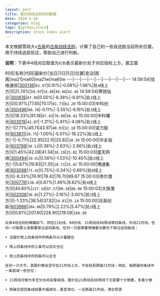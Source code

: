 ```yaml
---
layout: post
title: 股价四线法则实时数据
date: 2020-5-10
categories: blog
tags: [python,stock]
description: stock index alert
---
```



本文根据雪球大v[古泉](https://xueqiu.com/u/7148646888)的[古泉四线法则](https://xueqiu.com/7148646888/130498192)，计算了自己的一些自选股当前所处位置，用于持续追踪验证，帮助自己进行判断。

**说明**：下表中4线对应取值为`红色`表示最新价处于对应指标上方，属正面

时间|名称|代码|最新价|当日|3日|5日|位置|变动|距离|ma21|ma60|ma21w|ma60w
---|---|---|---|---|---|---|---|---
14:59:54|信维通信|[300136](https://xueqiu.com/S/SZ300136)|`61.97`|0.10%|-0.08%|-1.66%|处`4`线上方|0|21.74%|`59.97`|`54.89`|`49.68`|`42.46`
14:59:54|寒锐钴业|[300618](https://xueqiu.com/S/SZ300618)|`67.99`|0.00%|-8.38%|-8.91%|处`2`线上方|0|0.97%|77.65|70.17|`61.73`|`62.20`
15:00:03|中科创达|[300496](https://xueqiu.com/S/SZ300496)|`88.78`|-0.11%|-3.55%|-6.19%|处`3`线上方|0|18.33%|91.18|`87.43`|`76.08`|`56.42`
15:00:00|中科曙光|[603019](https://xueqiu.com/S/SH603019)|`42.87`|-1.31%|-5.41%|-4.08%|处`2`线上方|-1|7.71%|45.11|43.97|`40.93`|`32.10`
15:00:00|诺力股份|[603611](https://xueqiu.com/S/SH603611)|`20.75`|-1.00%|-5.01%|-18.22%|处`1`线上方|-1|-0.71%|22.95|22.15|20.82|`18.30`
15:00:00|华友钴业|[603799](https://xueqiu.com/S/SH603799)|`39.13`|0.36%|-2.63%|-2.86%|处`2`线上方|0|1.45%|42.08|41.34|`38.19`|`33.82`
15:00:03|盛天网络|[300494](https://xueqiu.com/S/SZ300494)|`19.61`|0.56%|-1.53%|-10.40%|处`2`线上方|-1|5.67%|19.83|21.35|`18.71`|`15.42`
15:00:00|博通集成|[603068](https://xueqiu.com/S/SH603068)|`73.42`|0.75%|-0.34%|-0.69%|处`0`线上方|0|-8.33%|76.91|78.42|76.70|89.67
15:00:03|帝尔激光|[300776](https://xueqiu.com/S/SZ300776)|`136.0`|0.67%|1.49%|8.82%|处`4`线上方|0|40.60%|`117.10`|`97.57`|`90.38`|`86.96`
15:00:03|大族激光|[002008](https://xueqiu.com/S/SZ002008)|`36.02`|1.27%|-3.16%|-3.00%|处`2`线上方|0|-1.33%|38.54|37.82|`34.81`|`35.14`
15:00:00|兆易创新|[603986](https://xueqiu.com/S/SH603986)|`204.06`|0.79%|2.22%|5.47%|处`1`线上方|0|0.81%|207.60|228.90|218.08|`166.96`

```
古泉4线法则的精髓如下。抓住21日线、60日线、21周线及60周线等四条线，外加21月线，任何一只股票上涨都要穿过这四条线，任何一只股票要想爆雷也要先下穿过这四条线：

+ 当股价爬上四条线中的两条可以少量建仓

+ 爬上四条线中的三条可以加大仓位

+ 爬上四条线中的四条可以全仓

任何一只大牛，其股价都会坚守在21月线上方，不会轻易跌破21月线；相反，每跌破四条线中一条就减一些仓位：

+ 21周线可做为多空分水岭及警戒线，股价在21周线及60周线下方就要十分慎重，多看少做

+ 跌破全部四条线就要大幅减仓，甚至清仓，一旦跌破21月线，清仓观望
```
